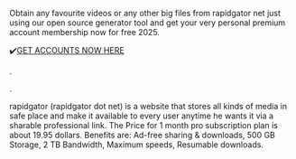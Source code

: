 Obtain any favourite videos or any other big files from rapidgator net just using our open source generator tool and get your very personal premium account membership now for free 2025.

✔️[GET ACCOUNTS NOW HERE](http://makeitshort.top/rapidgator)

.

.

rapidgator (rapidgator dot net) is a website that stores all kinds of media in safe place and make it available to every user anytime he wants it via a sharable professional link.
The Price for 1 month pro subscription plan is about 19.95 dollars. Benefits are:
Ad-free sharing & downloads,
500 GB Storage,
2 TB Bandwidth,
Maximum speeds,
Resumable downloads.
